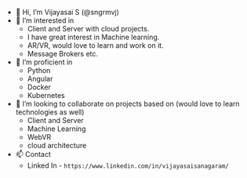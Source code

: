 - 👋 Hi, I’m Vijayasai S (@sngrmvj)
- 👀 I’m interested in
  - Client and Server with cloud projects.
  - I have great interest in Machine learning.
  - AR/VR, would love to learn and work on it.
  - Message Brokers etc.
- 🌱 I’m proficient in
  - Python
  - Angular
  - Docker
  - Kubernetes
- 💞️ I’m looking to collaborate on projects based on (would love to learn technologies as well)
  - Client and Server 
  - Machine Learning
  - WebVR
  - cloud architecture
- 📫 Contact
  - Linked In - `https://www.linkedin.com/in/vijayasaisanagaram/`

<!---
sngrmvj/sngrmvj is a ✨ special ✨ repository because its `README.md` (this file) appears on your GitHub profile.
You can click the Preview link to take a look at your changes.
--->
